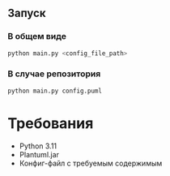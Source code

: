## Запуск
### В общем виде
```bash
python main.py <config_file_path>
```
### В случае репозитория
```bash
python main.py config.puml
```
# Требования
* Python 3.11
* Plantuml.jar
* Конфиг-файл с требуемым содержимым
